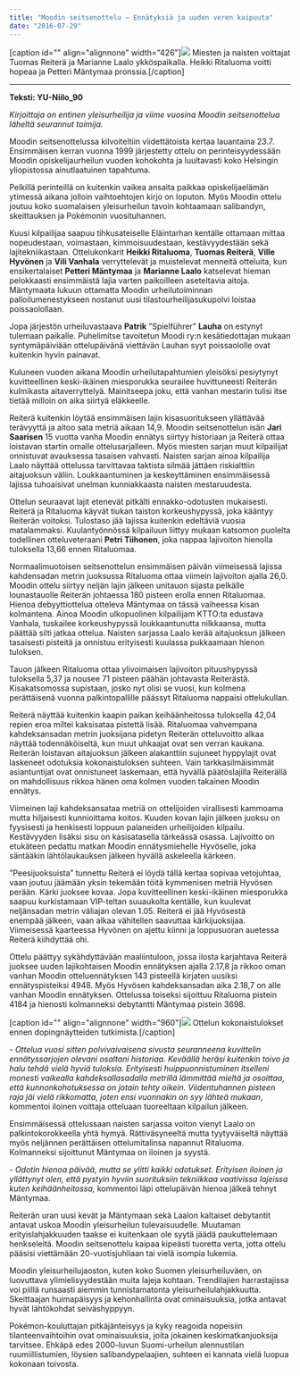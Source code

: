 ```yaml
---
title: "Moodin seitsenottelu – Ennätyksiä ja uuden veren kaipuuta"
date: "2016-07-29"
---
```


\[caption id="" align="alignnone" width="426"\]![](https://scontent-arn2-1.xx.fbcdn.net/v/t1.0-9/13754138_1451812748168336_5277805965636608706_n.jpg?oh=fed25bb928e530008420204182591875&oe=580FF84C) Miesten ja naisten voittajat Tuomas Reiterä ja Marianne Laalo ykköspaikalla. Heikki Ritaluoma voitti hopeaa ja Petteri Mäntymaa pronssia.\[/caption\]

* * *

**Teksti: YU-Niilo\_90**

_Kirjoittaja on entinen yleisurheilija ja viime vuosina Moodin seitsenottelua läheltä seurannut toimija._

Moodin seitsenottelussa kilvoiteltiin viidettätoista kertaa lauantaina 23.7. Ensimmäisen kerran vuonna 1999 järjestetty ottelu on perinteisyydessään Moodin opiskelijaurheilun vuoden kohokohta ja luultavasti koko Helsingin yliopistossa ainutlaatuinen tapahtuma.

Pelkillä perinteillä on kuitenkin vaikea ansaita paikkaa opiskelijaelämän ytimessä aikana jolloin vaihtoehtojen kirjo on loputon. Myös Moodin ottelu joutuu koko suomalaisen yleisurheilun tavoin kohtaamaan salibandyn, skeittauksen ja Pokémonin vuosituhannen.

Kuusi kilpailijaa saapuu tihkusateiselle Eläintarhan kentälle ottamaan mittaa nopeudestaan, voimastaan, kimmoisuudestaan, kestävyydestään sekä lajitekniikastaan. Ottelukonkarit **Heikki Ritaluoma**, **Tuomas Reiterä**, **Ville Hyvönen** ja **Vili Vanhala** verryttelevät ja muistelevat menneitä otteluita, kun ensikertalaiset **Petteri Mäntymaa** ja **Marianne Laalo** katselevat hieman pelokkaasti ensimmäistä lajia varten paikoilleen aseteltavia aitoja. Mäntymaata lukuun ottamatta Moodin urheilutoiminnan palloilumenestykseen nostanut uusi tilastourheilijasukupolvi loistaa poissaolollaan.

Jopa järjestön urheiluvastaava **Patrik** ”Spielführer” **Lauha** on estynyt tulemaan paikalle. Puhelimitse tavoitetun Moodi ry:n kesätiedottajan mukaan syntymäpäiviään ottelupäivänä viettävän Lauhan syyt poissaololle ovat kuitenkin hyvin painavat.

Kuluneen vuoden aikana Moodin urheilutapahtumien yleisöksi pesiytynyt kuvitteellinen keski-ikäinen miesporukka seurailee huvittuneesti Reiterän kulmikasta aitaverryttelyä. Mainitseepa joku, että vanhan mestarin tulisi itse tietää milloin on aika siirtyä eläkkeelle.

Reiterä kuitenkin löytää ensimmäisen lajin kisasuoritukseen yllättävää terävyyttä ja aitoo sata metriä aikaan 14,9. Moodin seitsenottelun isän **Jari Saarisen** 15 vuotta vanha Moodin ennätys siirtyy historiaan ja Reiterä ottaa loistavan startin omalle ottelusarjalleen. Myös miesten sarjan muut kilpailijat onnistuvat avauksessa tasaisen vahvasti. Naisten sarjan ainoa kilpailija Laalo näyttää ottelussa tarvittavaa taktista silmää jättäen riskialttiin aitajuoksun väliin. Loukkaantuminen ja keskeyttäminen ensimmäisessä lajissa tuhoaisivat unelman kunniakkaasta naisten mestaruudesta.

Ottelun seuraavat lajit etenevät pitkälti ennakko-odotusten mukaisesti. Reiterä ja Ritaluoma käyvät tiukan taiston korkeushypyssä, joka kääntyy Reiterän voitoksi. Tulostaso jää lajissa kuitenkin edeltäviä vuosia matalammaksi. Kuulantyönnössä kilpailuun liittyy mukaan katsomon puolelta todellinen otteluveteraani **Petri Tiihonen**, joka nappaa lajivoiton hienolla tuloksella 13,66 ennen Ritaluomaa.

Normaalimuotoisen seitsenottelun ensimmäisen päivän viimeisessä lajissa kahdensadan metrin juoksussa Ritaluoma ottaa viimein lajivoiton ajalla 26,0. Moodin ottelu siirtyy neljän lajin jälkeen unitauon sijasta pelkälle lounastauolle Reiterän johtaessa 180 pisteen erolla ennen Ritaluomaa. Hienoa debyyttiottelua otteleva Mäntymaa on tässä vaiheessa kisan kolmantena. Ainoa Moodin ulkopuolinen kilpailijam KTTO:ta edustava Vanhala, tuskailee korkeushypyssä loukkaantunutta nilkkaansa, mutta päättää silti jatkaa ottelua. Naisten sarjassa Laalo kerää aitajuoksun jälkeen tasaisesti pisteitä ja onnistuu erityisesti kuulassa pukkaamaan hienon tuloksen.

Tauon jälkeen Ritaluoma ottaa ylivoimaisen lajivoiton pituushypyssä tuloksella 5,37 ja nousee 71 pisteen päähän johtavasta Reiterästä. Kisakatsomossa supistaan, josko nyt olisi se vuosi, kun kolmena perättäisenä vuonna palkintopallille päässyt Ritaluoma nappaisi ottelukullan.

Reiterä näyttää kuitenkin kaapin paikan keihäänheitossa tuloksella 42,04 repien eroa miltei kaksisataa pistettä lisää. Ritaluomaa vahvempana kahdeksansadan metrin juoksijana pidetyn Reiterän otteluvoitto alkaa näyttää todennäköiseltä, kun muut uhkaajat ovat sen verran kaukana. Reiterän loistavan aitajuoksun jälkeen alakanttiin sujuneet hyppylajit ovat laskeneet odotuksia kokonaistuloksen suhteen. Vain tarkkasilmäisimmät asiantuntijat ovat onnistuneet laskemaan, että hyvällä päätöslajilla Reiterällä on mahdollisuus rikkoa hänen oma kolmen vuoden takainen Moodin ennätys.

Viimeinen laji kahdeksansataa metriä on ottelijoiden virallisesti kammoama mutta hiljaisesti kunnioittama koitos. Kuuden kovan lajin jälkeen juoksu on fyysisesti ja henkisesti loppuun palaneiden urheilijoiden kilpailu. Kestävyyden lisäksi sisu on kasisatasella tärkeässä osassa. Lajivoitto on etukäteen pedattu matkan Moodin ennätysmiehelle Hyvöselle, joka säntääkin lähtölaukauksen jälkeen hyvällä askeleella kärkeen.

”Peesijuoksuista” tunnettu Reiterä ei löydä tällä kertaa sopivaa vetojuhtaa, vaan joutuu jäämään yksin tekemään töitä kymmenisen metriä Hyvösen perään. Kärki juoksee kovaa. Jopa kuvitteellinen keski-ikäinen miesporukka saapuu kurkistamaan VIP-teltan suuaukolta kentälle, kun kuulevat neljänsadan metrin väliajan olevan 1.05. Reiterä ei jää Hyvösestä enempää jälkeen, vaan alkaa vähitellen saavuttaa kärkijuoksijaa. Viimeisessä kaarteessa Hyvönen on ajettu kiinni ja loppusuoran auetessa Reiterä kiihdyttää ohi.

Ottelu päättyy sykähdyttävään maaliintuloon, jossa ilosta karjahtava Reiterä juoksee uuden lajikohtaisen Moodin ennätyksen ajalla 2.17,8 ja rikkoo oman vanhan Moodin otteluennätyksen 143 pisteellä kirjaten uusiksi ennätyspisteiksi 4948. Myös Hyvösen kahdeksansadan aika 2.18,7 on alle vanhan Moodin ennätyksen. Ottelussa toiseksi sijoittuu Ritaluoma pistein 4184 ja hienosti kolmanneksi debytantti Mäntymaa pistein 3698.

\[caption id="" align="alignnone" width="960"\]![](https://scontent-arn2-1.xx.fbcdn.net/v/t1.0-9/13782098_1451819358167675_2241257249195558595_n.png?oh=21541ca449830fee82607295f776aff8&oe=58155BA9) Ottelun kokonaistulokset ennen dopingnäytteiden tutkimista.\[/caption\]

_\- Ottelua vuosi sitten polvivaivaisena sivusta seuranneena kuvittelin ennätyssarjojen olevani osaltani historiaa. Keväällä heräsi kuitenkin toivo ja halu tehdä vielä hyviä tuloksia. Erityisesti huippuonnistuminen itselleni monesti vaikealla kahdeksallasadalla metrillä lämmittää mieltä ja osoittaa, että kunnonkohotuksessa on jotain tehty oikein. Viidentuhannen pisteen raja jäi vielä rikkomatta, joten ensi vuonnakin on syy lähteä mukaan_, kommentoi iloinen voittaja otteluaan tuoreeltaan kilpailun jälkeen.

Ensimmäisessä ottelussaan naisten sarjassa voiton vienyt Laalo on palkintokorokkeella yhtä hymyä. Rättiväsyneeltä mutta tyytyväiseltä näyttää myös neljännen perättäisen ottelumitalinsa napannut Ritaluoma. Kolmanneksi sijoittunut Mäntymaa on iloinen ja syystä.

\- _Odotin hienoa päivää, mutta se ylitti kaikki odotukset. Erityisen iloinen ja yllättynyt olen, että pystyin hyviin suorituksiin tekniikkaa vaativissa lajeissa kuten keihäänheitossa,_ kommentoi läpi ottelupäivän hienoa jälkeä tehnyt Mäntymaa.

Reiterän uran uusi kevät ja Mäntymaan sekä Laalon kaltaiset debytantit antavat uskoa Moodin yleisurheilun tulevaisuudelle. Muutaman erityislahjakkuuden taakse ei kuitenkaan ole syytä jäädä paukuttelemaan henkseleitä. Moodin seitsenottelu kaipaa kipeästi tuoretta verta, jotta ottelu pääsisi viettämään 20-vuotisjuhliaan tai vielä isompia lukemia.

Moodin yleisurheilujaoston, kuten koko Suomen yleisurheiluväen, on luovuttava ylimielisyydestään muita lajeja kohtaan. Trendilajien harrastajissa voi piillä runsaasti aiemmin tunnistamatonta yleisurheilulahjakkuutta. Skeittaajan huimapäisyys ja kehonhallinta ovat ominaisuuksia, jotka antavat hyvät lähtökohdat seiväshyppyyn.

Pokémon-kouluttajan pitkäjänteisyys ja kyky reagoida nopeisiin tilanteenvaihtoihin ovat ominaisuuksia, joita jokainen keskimatkanjuoksija tarvitsee. Ehkäpä edes 2000-luvun Suomi-urheilun alennustilan ruumiillistumien, löysien salibandypelaajien, suhteen ei kannata vielä luopua kokonaan toivosta.
